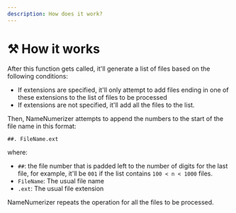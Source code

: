 ```yaml
---
description: How does it work?
---
```


# ⚒ How it works

After this function gets called, it'll generate a list of files based on the following conditions:

* If extensions are specified, it'll only attempt to add files ending in one of these extensions to the list of files to be processed
* If extensions are not specified, it'll add all the files to the list.

Then, NameNumerizer attempts to append the numbers to the start of the file name in this format:

```
##. FileName.ext
```

where:

* `##`: the file number that is padded left to the number of digits for the last file, for example, it'll be `001` if the list contains `100 < n < 1000` files.
* `FileName`: The usual file name
* `.ext`: The usual file extension

NameNumerizer repeats the operation for all the files to be processed.
